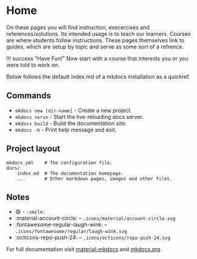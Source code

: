 # Home

On these pages you will find instruction, execercises and references/solutions. Its intended
usage is to teach our learners. Courses are where students follow instructions. These pages
themselves link to guides, which are setup by topic and serve as some sort of a refrence.

!!! success "Have Fun!"
    Now start with a course that interests you or you were told to work on.

Below follows the default index.md of a mkdocs installation as a quickref.

## Commands

* `mkdocs new [dir-name]` - Create a new project.
* `mkdocs serve` - Start the live-reloading docs server.
* `mkdocs build` - Build the documentation site.
* `mkdocs -h` - Print help message and exit.

## Project layout

    mkdocs.yml    # The configuration file.
    docs/
        index.md  # The documentation homepage.
        ...       # Other markdown pages, images and other files.

## Notes

- :smile: - `:smile:`
- :material-account-circle: – `.icons/material/account-circle.svg`
- :fontawesome-regular-laugh-wink: – `.icons/fontawesome/regular/laugh-wink.svg`
- :octicons-repo-push-24: – `.icons/octicons/repo-push-24.svg`

For full documentation visit [material-mkdocs](https://squidfunk.github.io/mkdocs-material/) and [mkdocs.org](https://www.mkdocs.org).
